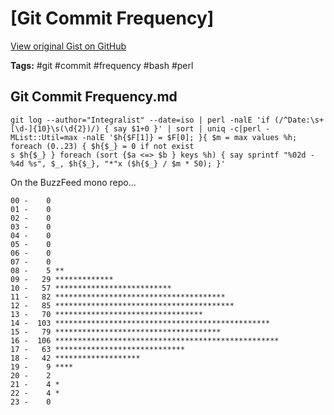 # [Git Commit Frequency] 

[View original Gist on GitHub](https://gist.github.com/Integralist/7816083906903bf4c24140e7228c7ad2)

**Tags:** #git #commit #frequency #bash #perl

## Git Commit Frequency.md

```
git log --author="Integralist" --date=iso | perl -nalE 'if (/^Date:\s+[\d-]{10}\s(\d{2})/) { say $1+0 }' | sort | uniq -c|perl -MList::Util=max -nalE '$h{$F[1]} = $F[0]; }{ $m = max values %h; foreach (0..23) { $h{$_} = 0 if not exist
s $h{$_} } foreach (sort {$a <=> $b } keys %h) { say sprintf "%02d - %4d %s", $_, $h{$_}, "*"x ($h{$_} / $m * 50); }'
```

On the BuzzFeed mono repo...

```
00 -    0
01 -    0
02 -    0
03 -    0
04 -    0
05 -    0
06 -    0
07 -    0
08 -    5 **
09 -   29 *************
10 -   57 **************************
11 -   82 **************************************
12 -   85 ****************************************
13 -   70 *********************************
14 -  103 ************************************************
15 -   79 *************************************
16 -  106 **************************************************
17 -   63 *****************************
18 -   42 *******************
19 -    9 ****
20 -    2
21 -    4 *
22 -    4 *
23 -    0
```

